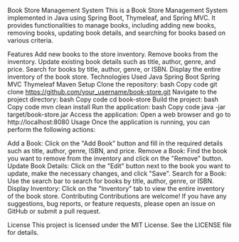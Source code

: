 Book Store Management System
This is a Book Store Management System implemented in Java using Spring Boot, Thymeleaf, and Spring MVC. It provides functionalities to manage books, including adding new books, removing books, updating book details, and searching for books based on various criteria.

Features
Add new books to the store inventory.
Remove books from the inventory.
Update existing book details such as title, author, genre, and price.
Search for books by title, author, genre, or ISBN.
Display the entire inventory of the book store.
Technologies Used
Java
Spring Boot
Spring MVC
Thymeleaf
Maven
Setup
Clone the repository:
bash
Copy code
git clone https://github.com/your_username/book-store.git
Navigate to the project directory:
bash
Copy code
cd book-store
Build the project:
bash
Copy code
mvn clean install
Run the application:
bash
Copy code
java -jar target/book-store.jar
Access the application:
Open a web browser and go to http://localhost:8080
Usage
Once the application is running, you can perform the following actions:

Add a Book: Click on the "Add Book" button and fill in the required details such as title, author, genre, ISBN, and price.
Remove a Book: Find the book you want to remove from the inventory and click on the "Remove" button.
Update Book Details: Click on the "Edit" button next to the book you want to update, make the necessary changes, and click "Save".
Search for a Book: Use the search bar to search for books by title, author, genre, or ISBN.
Display Inventory: Click on the "Inventory" tab to view the entire inventory of the book store.
Contributing
Contributions are welcome! If you have any suggestions, bug reports, or feature requests, please open an issue on GitHub or submit a pull request.

License
This project is licensed under the MIT License. See the LICENSE file for details.
